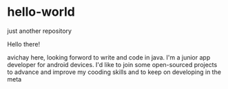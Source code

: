 # hello-world
just another repository

Hello there!

avichay here, looking forword to write and code in java.
I'm a junior app developer for android devices.
I'd like to join some open-sourced projects to advance and improve my cooding skills and to keep on developing in the meta
